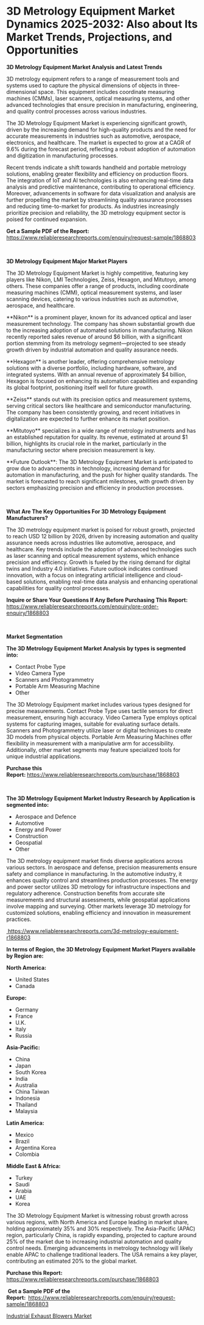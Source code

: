 <p><h1>3D Metrology Equipment Market Dynamics 2025-2032: Also about Its Market Trends, Projections, and Opportunities</h1></p><p><strong>3D Metrology Equipment Market Analysis and Latest Trends</strong></p>
<p><p>3D metrology equipment refers to a range of measurement tools and systems used to capture the physical dimensions of objects in three-dimensional space. This equipment includes coordinate measuring machines (CMMs), laser scanners, optical measuring systems, and other advanced technologies that ensure precision in manufacturing, engineering, and quality control processes across various industries. </p><p>The 3D Metrology Equipment Market is experiencing significant growth, driven by the increasing demand for high-quality products and the need for accurate measurements in industries such as automotive, aerospace, electronics, and healthcare. The market is expected to grow at a CAGR of 9.6% during the forecast period, reflecting a robust adoption of automation and digitization in manufacturing processes. </p><p>Recent trends indicate a shift towards handheld and portable metrology solutions, enabling greater flexibility and efficiency on production floors. The integration of IoT and AI technologies is also enhancing real-time data analysis and predictive maintenance, contributing to operational efficiency. Moreover, advancements in software for data visualization and analysis are further propelling the market by streamlining quality assurance processes and reducing time-to-market for products. As industries increasingly prioritize precision and reliability, the 3D metrology equipment sector is poised for continued expansion.</p></p>
<p><strong>Get a Sample PDF of the Report:&nbsp;</strong> <a href="https://www.reliableresearchreports.com/enquiry/request-sample/1868803?utm_campaign=2954&utm_medium=2&utm_source=Github&utm_content=ia&utm_term=08042025&utm_id=3d-metrology-equipment">https://www.reliableresearchreports.com/enquiry/request-sample/1868803</a></p>
<p>&nbsp;</p>
<p><strong>3D Metrology Equipment Major Market Players</strong></p>
<p><p>The 3D Metrology Equipment Market is highly competitive, featuring key players like Nikon, LMI Technologies, Zeiss, Hexagon, and Mitutoyo, among others. These companies offer a range of products, including coordinate measuring machines (CMM), optical measurement systems, and laser scanning devices, catering to various industries such as automotive, aerospace, and healthcare.</p><p>**Nikon** is a prominent player, known for its advanced optical and laser measurement technology. The company has shown substantial growth due to the increasing adoption of automated solutions in manufacturing. Nikon recently reported sales revenue of around $6 billion, with a significant portion stemming from its metrology segment—projected to see steady growth driven by industrial automation and quality assurance needs.</p><p>**Hexagon** is another leader, offering comprehensive metrology solutions with a diverse portfolio, including hardware, software, and integrated systems. With an annual revenue of approximately $4 billion, Hexagon is focused on enhancing its automation capabilities and expanding its global footprint, positioning itself well for future growth.</p><p>**Zeiss** stands out with its precision optics and measurement systems, serving critical sectors like healthcare and semiconductor manufacturing. The company has been consistently growing, and recent initiatives in digitalization are expected to further enhance its market position.</p><p>**Mitutoyo** specializes in a wide range of metrology instruments and has an established reputation for quality. Its revenue, estimated at around $1 billion, highlights its crucial role in the market, particularly in the manufacturing sector where precision measurement is key.</p><p>**Future Outlook**: The 3D Metrology Equipment Market is anticipated to grow due to advancements in technology, increasing demand for automation in manufacturing, and the push for higher quality standards. The market is forecasted to reach significant milestones, with growth driven by sectors emphasizing precision and efficiency in production processes.</p></p>
<p>&nbsp;</p>
<p><strong>What Are The Key Opportunities For 3D Metrology Equipment Manufacturers?</strong></p>
<p><p>The 3D metrology equipment market is poised for robust growth, projected to reach USD 12 billion by 2026, driven by increasing automation and quality assurance needs across industries like automotive, aerospace, and healthcare. Key trends include the adoption of advanced technologies such as laser scanning and optical measurement systems, which enhance precision and efficiency. Growth is fueled by the rising demand for digital twins and Industry 4.0 initiatives. Future outlook indicates continued innovation, with a focus on integrating artificial intelligence and cloud-based solutions, enabling real-time data analysis and enhancing operational capabilities for quality control processes.</p></p>
<p><strong>Inquire or Share Your Questions If Any Before Purchasing This Report:</strong> <a href="https://www.reliableresearchreports.com/enquiry/pre-order-enquiry/1868803?utm_campaign=2954&utm_medium=2&utm_source=Github&utm_content=ia&utm_term=08042025&utm_id=3d-metrology-equipment">https://www.reliableresearchreports.com/enquiry/pre-order-enquiry/1868803</a></p>
<p>&nbsp;</p>
<p><strong>Market Segmentation</strong></p>
<p><strong>The 3D Metrology Equipment Market Analysis by types is segmented into:</strong></p>
<p><ul><li>Contact Probe Type</li><li>Video Camera Type</li><li>Scanners and Photogrammetry</li><li>Portable Arm Measuring Machine</li><li>Other</li></ul></p>
<p><p>The 3D Metrology Equipment market includes various types designed for precise measurements. Contact Probe Type uses tactile sensors for direct measurement, ensuring high accuracy. Video Camera Type employs optical systems for capturing images, suitable for evaluating surface details. Scanners and Photogrammetry utilize laser or digital techniques to create 3D models from physical objects. Portable Arm Measuring Machines offer flexibility in measurement with a manipulative arm for accessibility. Additionally, other market segments may feature specialized tools for unique industrial applications.</p></p>
<p><strong>Purchase this Report:&nbsp;</strong><a href="https://www.reliableresearchreports.com/purchase/1868803?utm_campaign=2954&utm_medium=2&utm_source=Github&utm_content=ia&utm_term=08042025&utm_id=3d-metrology-equipment">https://www.reliableresearchreports.com/purchase/1868803</a></p>
<p>&nbsp;</p>
<p><strong>The 3D Metrology Equipment Market Industry Research by Application is segmented into:</strong></p>
<p><ul><li>Aerospace and Defence</li><li>Automotive</li><li>Energy and Power</li><li>Construction</li><li>Geospatial</li><li>Other</li></ul></p>
<p><p>The 3D metrology equipment market finds diverse applications across various sectors. In aerospace and defense, precision measurements ensure safety and compliance in manufacturing. In the automotive industry, it enhances quality control and streamlines production processes. The energy and power sector utilizes 3D metrology for infrastructure inspections and regulatory adherence. Construction benefits from accurate site measurements and structural assessments, while geospatial applications involve mapping and surveying. Other markets leverage 3D metrology for customized solutions, enabling efficiency and innovation in measurement practices.</p></p>
<p><a href="https://www.reliableresearchreports.com/3d-metrology-equipment-r1868803?utm_campaign=2954&utm_medium=2&utm_source=Github&utm_content=ia&utm_term=08042025&utm_id=3d-metrology-equipment">&nbsp;https://www.reliableresearchreports.com/3d-metrology-equipment-r1868803</a></p>
<p><strong>In terms of Region, the 3D Metrology Equipment Market Players available by Region are:</strong></p>
<p>
    <p> <strong> North America: </strong>
        <ul>
            <li>United States</li>
            <li>Canada</li>
        </ul>
        </p> 
    <p> <strong> Europe: </strong>
        <ul>
            <li>Germany</li>
            <li>France</li>
            <li>U.K.</li>
            <li>Italy</li>
            <li>Russia</li>
        </ul>
        </p> 
    <p> <strong> Asia-Pacific: </strong>
        <ul>
            <li>China</li>
            <li>Japan</li>
            <li>South Korea</li>
            <li>India</li>
            <li>Australia</li>
            <li>China Taiwan</li>
            <li>Indonesia</li>
            <li>Thailand</li>
            <li>Malaysia</li>
        </ul>
        </p> 
    <p> <strong> Latin America: </strong>
        <ul>
            <li>Mexico</li>
            <li>Brazil</li>
            <li>Argentina Korea</li>
            <li>Colombia</li>
        </ul>
        </p> 
    <p> <strong> Middle East & Africa: </strong>
        <ul>
            <li>Turkey</li>
            <li>Saudi</li>
            <li>Arabia</li>
            <li>UAE</li>
            <li>Korea</li>
        </ul>
    </p>
    </p>
<p><p>The 3D Metrology Equipment Market is witnessing robust growth across various regions, with North America and Europe leading in market share, holding approximately 35% and 30% respectively. The Asia-Pacific (APAC) region, particularly China, is rapidly expanding, projected to capture around 25% of the market due to increasing industrial automation and quality control needs. Emerging advancements in metrology technology will likely enable APAC to challenge traditional leaders. The USA remains a key player, contributing an estimated 20% to the global market.</p></p>
<p><strong>Purchase this Report: </strong><a href="https://www.reliableresearchreports.com/purchase/1868803?utm_campaign=2954&utm_medium=2&utm_source=Github&utm_content=ia&utm_term=08042025&utm_id=3d-metrology-equipment">https://www.reliableresearchreports.com/purchase/1868803</a></p>
<p>&nbsp;<strong>Get a Sample PDF of the Report:&nbsp;&nbsp;</strong><a href="https://www.reliableresearchreports.com/enquiry/request-sample/1868803?utm_campaign=2954&utm_medium=2&utm_source=Github&utm_content=ia&utm_term=08042025&utm_id=3d-metrology-equipment">https://www.reliableresearchreports.com/enquiry/request-sample/1868803</a></p>
<p><strong></strong></p>
<p><p><a href="https://github.com/berbelsagwan/Market-Research-Report-List-1/blob/main/industrial-exhaust-blowers-market.md?utm_campaign=2954&utm_medium=2&utm_source=Github&utm_content=ia&utm_term=08042025&utm_id=3d-metrology-equipment">Industrial Exhaust Blowers Market</a></p></p>
